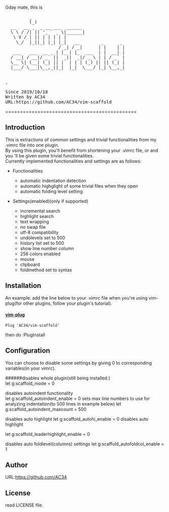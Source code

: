  Gday mate, this is 
 <pre>         _                                  
         (_)                                 
  __   __ _  _ __ ___  ______                
  \ \ / /| || '_ ` _ \|______|               
   \ V / | || | | | | |                      
    \_/  |_||_| |_| |_|   __        _      _ 
                    / _| / _|      | |    | |
   ___   ___  __ _ | |_ | |_  ___  | |  __| |
  / __| / __|/ _` ||  _||  _|/ _ \ | | / _` |
  \__ \| (__| (_| || |  | | | (_) || || (_| |
  |___/ \___|\__,_||_|  |_|  \___/ |_| \__,_|
                                             
                                             
.
</pre>
 
<pre>Since 2019/10/18
Written by AC34
URL:https://github.com/AC34/vim-scaffold
</pre>
=============================================

Introduction
---------------------------------------------
This is extractions of common settings and trivial functionalities from my .vimrc file into one plugin.  
By using this plugin, you'll benefit from shortening your .vimrc file, or and you 'll be given some trivial functionalities.  
Currently implemented functionalities and settings are as follows:  
- Functionalities
  - automatic indentation detection
  - automatic highglight of some trivial files when they open
  - automatic folding level setting

- Settings(enabled)(only if supported)
  - incremental search
  - highlight search
  - text wrapping
  - no swap file
  - utf-8 compatibility
  - undolevels set to 500
  - history list set to 500
  - show line number column
  - 256 colors enabled
  - mouse
  - clipboard
  - foldmethod set to syntax

Installation
---------------------------------------------
An example: add the line below to your .vimrc file when you're using vim-plug(for other plugins, follow your plugin's tutorial).

#### [vim-plug](https://github.com/junegunn/vim-plug)
	Plug 'AC34/vim-scaffold'

then do :PlugInstall

Configuration
---------------------------------------------
You can choose to disable some settings by giving 0 to corresponding variables(in your vimrc).

######disables whole plugin(still being installed.)  
	let g:scaffold_mode = 0

disables autoindent functionality  
	let g:scaffold_autoindent_enable = 0
sets max line numbers to use for analyzing indentation(to 500 lines in example below)
	let g:scaffold_autoindent_maxcount = 500

disables auto highlight
	let g:scaffold_autohi_enable = 0
disables auto highlight

let g:scaffold_leaderhighlight_enable = 0

disables auto foldlevel(columns) settings
	let g:scaffold_autofoldcol_enable = 1

Author
---------------------------------------------
URL:https://github.com/AC34

License
---------------------------------------------
read LICENSE file.
